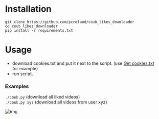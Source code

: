 # Installation
```
git clone https://github.com/pcroland/coub_likes_downloader
cd coub_likes_downloader
pip install -r requirements.txt
```
# Usage
- download cookies.txt and put it next to the script. (use [Get cookies.txt](https://chrome.google.com/webstore/detail/get-cookiestxt/bgaddhkoddajcdgocldbbfleckgcbcid) for example)
- run script.

### Examples
`./coub.py` (download all liked videos)\
`./coub.py xyz` (download all videos from user xyz)

![img](https://i.kek.sh/zjLM3sJzK2h.png)
